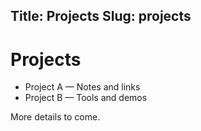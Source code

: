 Title: Projects
Slug: projects
---
# Projects

- Project A — Notes and links
- Project B — Tools and demos

More details to come.
